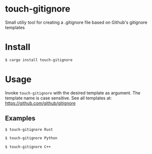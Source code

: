 # touch-gitignore

Small utiliy tool for creating a .gitignore file based on Github's gitignore templates

# Install

```bash
$ cargo install touch-gitignore
```

# Usage

Invoke `touch-gitignore` with the desired template as argument. The template name is case sensitive. See all templates at: https://github.com/github/gitignore

## Examples

```bash
$ touch-gitignore Rust
```

```bash
$ touch-gitignore Python
```

```bash
$ touch-gitignore C++
```
